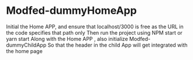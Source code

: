 # Modfed-dummyHomeApp
Initial the Home APP, and ensure that localhost/3000 is free as the URL in the code specifies that path only 
Then run the project using NPM start or yarn start
Along with the Home APP , also initialize Modfed-dummyChildApp 
So that the header in the child App will get  integrated with the home page

